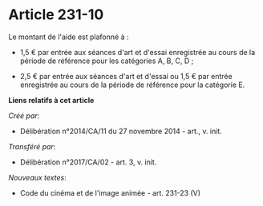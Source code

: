 # Article 231-10

Le montant de l'aide est plafonné à :

- 1,5 € par entrée aux séances d'art et d'essai enregistrée au cours de la période de référence pour les catégories A, B, C,
D ;

- 2,5 € par entrée aux séances d'art et d'essai ou 1,5 € par entrée enregistrée au cours de la période de référence pour la
catégorie E.

**Liens relatifs à cet article**

_Créé par_:

  - Délibération n°2014/CA/11 du 27 novembre 2014 - art., v. init.

_Transféré par_:

  - Délibération n°2017/CA/02 - art. 3, v. init.

_Nouveaux textes_:

  - Code du cinéma et de l'image animée - art. 231-23 (V)
